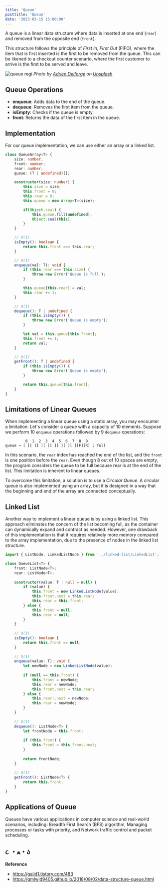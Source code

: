 ```yaml
---
title: 'Queue'
posttitle: 'Queue'
date: '2023-03-15 15:00:00'
---
```


A queue is a linear data structure where data is inserted at one end (`rear`) and removed from the opposite end (`front`). 

This structure follows the principle of _First In, First Out_ (FIFO), where the item that is first inserted is the first to be removed from the queue. This can be likened to a checkout counter scenario, where the first customer to arrive is the first to be served and leave.

![queue regi](/images/adrien-delforge-queue.webp)
_Photo by [Adrien Delforge](https://unsplash.com/@adriendlf?utm_source=unsplash&utm_medium=referral&utm_content=creditCopyText) on [Unsplash](https://unsplash.com/photos/CrHG_ZYn1Dw?utm_source=unsplash&utm_medium=referral&utm_content=creditCopyText)_

## Queue Operations

- **enqueue**: Adds data to the end of the queue.
- **dequeue**: Removes the first item from the queue.
- **isEmpty**: Checks if the queue is empty.
- **front**: Returns the data of the first item in the queue.

## Implementation

For our queue implementation, we can use either an array or a linked list.

```ts
class QueueArray<T> {
    size: number;
    front: number;
    rear: number;
    queue: (T | undefined)[];

    constructor(size: number) {
        this.size = size;
        this.front = 0;
        this.rear = 0;
        this.queue = new Array<T>(size);

        if(Object.seal) {
            this.queue.fill(undefined);
            Object.seal(this);
        }
    }

    // O(1)
    isEmpty(): boolean {
        return this.front === this.rear;
    }

    // O(1)
    enqueue(val: T): void {
        if (this.rear === this.size) {
            throw new Error('Queue is full');
        }   

        this.queue[this.rear] = val;
        this.rear += 1;
    }

    // O(1)
    dequeue(): T | undefined {
        if (this.isEmpty()) {
            throw new Error('Queue is empty');
        }

        let val = this.queue[this.front];
        this.front += 1;
        return val;
    }

    // O(1)
    getFront(): T | undefined {
        if (this.isEmpty()) {
            throw new Error('Queue is empty');
        }

        return this.queue[this.front];
    }
}
```

## Limitations of Linear Queues

When implementing a linear queue using a static array, you may encounter a limitation. Let's consider a queue with a capacity of 10 elements.
Suppose we perform 10 `enqueue` operations followed by 9 `dequeue` operations:

```text
         0  1  2  3  4  5  6  7  8  9
queue → [ ][ ][ ][ ][ ][ ][ ][ ][F][R] : full
```

In this scenario, the `rear` index has reached the end of the list, and the `front` is one position before the `rear`. Even though 8 out of 10 spaces are empty, the program considers the queue to be full because rear is at the end of the list. This limitation is inherent to linear queues.

To overcome this limitation, a solution is to use a _Circular Queue_. A circular queue is also implemented using an array, but it is designed in a way that the beginning and end of the array are connected conceptually.

## Linked List

Another way to implement a linear queue is by using a linked list. This approach eliminates the concern of the list becoming full, as the container can dynamically expand and contract as needed. However, one drawback of this implementation is that it requires relatively more memory compared to the array implementation, due to the presence of nodes in the linked list structure.

```ts
import { ListNode, LinkedListNode } from '../linked-list/LinkedList';

class QueueList<T> {
    front: ListNode<T>;
    rear: ListNode<T>;
    
    constructor(value: T | null = null) {
        if (value) {
            this.front = new LinkedListNode(value);
            this.front.next = this.rear;
            this.rear = this.front;
        } else {
            this.front = null;
            this.rear = null;
        }
    }
    
    // O(1)
    isEmpty(): boolean {
        return this.front == null;
    }
    
    // O(1)
    enqueue(value: T): void {
        let newNode = new LinkedListNode(value);
        
        if (null == this.front) {
            this.front = newNode;
            this.rear = newNode;
            this.front.next = this.rear;
        } else {
            this.rear!.next = newNode;
            this.rear = newNode;
        }
    }
    
    // O(1)
    dequeue(): ListNode<T> {
        let frontNode = this.front;
        
        if (this.front) {
            this.front = this.front.next;
        }
        
        return frontNode;
    }
    
    // O(1)
    getFront(): ListNode<T> {
        return this.front;
    }
}
```

## Applications of Queue

Queues have various applications in computer science and real-world scenarios, including:
Breadth First Search (BFS) algorithm, Managing processes or tasks with priority, and 
Network traffic control and packet scheduling.

## ૮ ・ﻌ・ა

**Reference**
- <https://galid1.tistory.com/483>
- <https://gmlwjd9405.github.io/2018/08/02/data-structure-queue.html>
